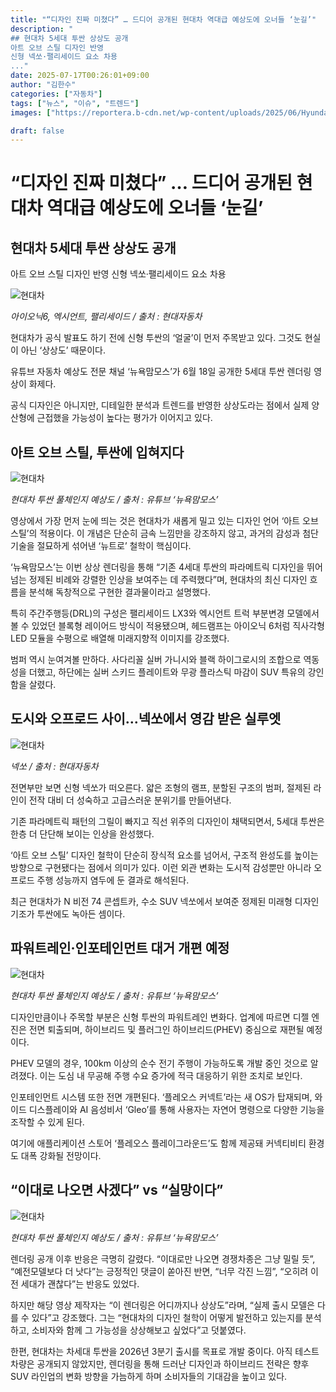 ```yaml
---
title: "“디자인 진짜 미쳤다” … 드디어 공개된 현대차 역대급 예상도에 오너들 ‘눈길’"
description: "
## 현대차 5세대 투싼 상상도 공개
아트 오브 스틸 디자인 반영
신형 넥쏘·팰리세이드 요소 차용
..."
date: 2025-07-17T00:26:01+09:00
author: "김한수"
categories: ["자동차"]
tags: ["뉴스", "이슈", "트렌드"]
images: ["https://reportera.b-cdn.net/wp-content/uploads/2025/06/Hyundai-Tucson-full-change-art-revealed-1024x576.jpg"]

draft: false
---
```


# “디자인 진짜 미쳤다” … 드디어 공개된 현대차 역대급 예상도에 오너들 ‘눈길’


## 현대차 5세대 투싼 상상도 공개
아트 오브 스틸 디자인 반영
신형 넥쏘·팰리세이드 요소 차용


![현대차](https://reportera.b-cdn.net/wp-content/uploads/2025/06/Hyundai-Tucson-full-change-art-revealed-1024x576.jpg)

*아이오닉6, 엑시언트, 팰리세이드 / 출처 : 현대자동차*

현대차가 공식 발표도 하기 전에 신형 투싼의 ‘얼굴’이 먼저 주목받고 있다. 그것도 현실이 아닌 ‘상상도’ 때문이다.

유튜브 자동차 예상도 전문 채널 ‘뉴욕맘모스’가 6월 18일 공개한 5세대 투싼 렌더링 영상이 화제다.

공식 디자인은 아니지만, 디테일한 분석과 트렌드를 반영한 상상도라는 점에서 실제 양산형에 근접했을 가능성이 높다는 평가가 이어지고 있다.


## 아트 오브 스틸, 투싼에 입혀지다


![현대차](https://reportera.b-cdn.net/wp-content/uploads/2025/06/Hyundai-Tucson-full-change-art-revealed-1-1024x576.jpg)

*현대차 투싼 풀체인지 예상도 / 출처 : 유튜브 ‘뉴욕맘모스’*

영상에서 가장 먼저 눈에 띄는 것은 현대차가 새롭게 밀고 있는 디자인 언어 ‘아트 오브 스틸’의 적용이다. 이 개념은 단순히 금속 느낌만을 강조하지 않고, 과거의 감성과 첨단 기술을 절묘하게 섞어낸 ‘뉴트로’ 철학이 핵심이다.

‘뉴욕맘모스’는 이번 상상 렌더링을 통해 “기존 4세대 투싼의 파라메트릭 디자인을 뛰어넘는 정제된 비례와 강렬한 인상을 보여주는 데 주력했다”며, 현대차의 최신 디자인 흐름을 분석해 독창적으로 구현한 결과물이라고 설명했다.

특히 주간주행등(DRL)의 구성은 팰리세이드 LX3와 엑시언트 트럭 부분변경 모델에서 볼 수 있었던 블록형 레이어드 방식이 적용됐으며, 헤드램프는 아이오닉 6처럼 직사각형 LED 모듈을 수평으로 배열해 미래지향적 이미지를 강조했다.

범퍼 역시 눈여겨볼 만하다. 사다리꼴 실버 가니시와 블랙 하이그로시의 조합으로 역동성을 더했고, 하단에는 실버 스키드 플레이트와 무광 플라스틱 마감이 SUV 특유의 강인함을 살렸다.


## 도시와 오프로드 사이…넥쏘에서 영감 받은 실루엣


![현대차](https://reportera.b-cdn.net/wp-content/uploads/2025/06/Hyundai-Tucson-full-change-art-revealed-2-1024x576.jpg)

*넥쏘 / 출처 : 현대자동차*

전면부만 보면 신형 넥쏘가 떠오른다. 얇은 조형의 램프, 분할된 구조의 범퍼, 절제된 라인이 전작 대비 더 성숙하고 고급스러운 분위기를 만들어낸다.

기존 파라메트릭 패턴의 그릴이 빠지고 직선 위주의 디자인이 채택되면서, 5세대 투싼은 한층 더 단단해 보이는 인상을 완성했다.

‘아트 오브 스틸’ 디자인 철학이 단순히 장식적 요소를 넘어서, 구조적 완성도를 높이는 방향으로 구현됐다는 점에서 의미가 있다. 이런 외관 변화는 도시적 감성뿐만 아니라 오프로드 주행 성능까지 염두에 둔 결과로 해석된다.

최근 현대차가 N 비전 74 콘셉트카, 수소 SUV 넥쏘에서 보여준 정제된 미래형 디자인 기조가 투싼에도 녹아든 셈이다.


## 파워트레인·인포테인먼트 대거 개편 예정


![현대차](https://reportera.b-cdn.net/wp-content/uploads/2025/06/Hyundai-Tucson-full-change-art-revealed-3-1024x576.jpg)

*현대차 투싼 풀체인지 예상도 / 출처 : 유튜브 ‘뉴욕맘모스’*

디자인만큼이나 주목할 부분은 신형 투싼의 파워트레인 변화다. 업계에 따르면 디젤 엔진은 전면 퇴출되며, 하이브리드 및 플러그인 하이브리드(PHEV) 중심으로 재편될 예정이다.

PHEV 모델의 경우, 100km 이상의 순수 전기 주행이 가능하도록 개발 중인 것으로 알려졌다. 이는 도심 내 무공해 주행 수요 증가에 적극 대응하기 위한 조치로 보인다.

인포테인먼트 시스템 또한 전면 개편된다. ‘플레오스 커넥트’라는 새 OS가 탑재되며, 와이드 디스플레이와 AI 음성비서 ‘Gleo’를 통해 사용자는 자연어 명령으로 다양한 기능을 조작할 수 있게 된다.

여기에 애플리케이션 스토어 ‘플레오스 플레이그라운드’도 함께 제공돼 커넥티비티 환경도 대폭 강화될 전망이다.


## “이대로 나오면 사겠다” vs “실망이다”


![현대차](https://reportera.b-cdn.net/wp-content/uploads/2025/06/Hyundai-Tucson-full-change-art-revealed-4-1024x576.jpg)

*현대차 투싼 풀체인지 예상도 / 출처 : 유튜브 ‘뉴욕맘모스’*

렌더링 공개 이후 반응은 극명히 갈렸다. “이대로만 나오면 경쟁차종은 그냥 밀릴 듯”, “예전모델보다 더 낫다”는 긍정적인 댓글이 쏟아진 반면, “너무 각진 느낌”, “오히려 이전 세대가 괜찮다”는 반응도 있었다.

하지만 해당 영상 제작자는 “이 렌더링은 어디까지나 상상도”라며, “실제 출시 모델은 다를 수 있다”고 강조했다. 그는 “현대차의 디자인 철학이 어떻게 발전하고 있는지를 분석하고, 소비자와 함께 그 가능성을 상상해보고 싶었다”고 덧붙였다.

한편, 현대차는 차세대 투싼을 2026년 3분기 출시를 목표로 개발 중이다. 아직 테스트 차량은 공개되지 않았지만, 렌더링을 통해 드러난 디자인과 하이브리드 전략은 향후 SUV 라인업의 변화 방향을 가늠하게 하며 소비자들의 기대감을 높이고 있다.
